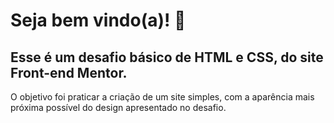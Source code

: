 # Seja bem vindo(a)! 👋

## Esse é um desafio básico de HTML e CSS, do site Front-end Mentor.

O objetivo foi praticar a criação de um site simples, com a aparência mais próxima possível do design apresentado no desafio.

